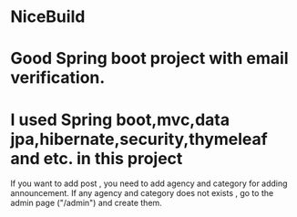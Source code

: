 # NiceBuild
# Good Spring boot project with email verification.
# I used Spring boot,mvc,data jpa,hibernate,security,thymeleaf and etc. in this project
If you want to add post , you need to add agency and category for adding announcement.
If any agency and category does not exists , go to the admin page ("/admin") and create them.
